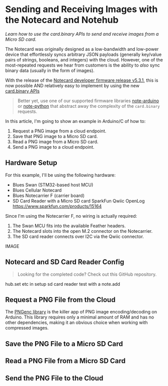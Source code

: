 # Sending and Receiving Images with the Notecard and Notehub

*Learn how to use the card.binary APIs to send and receive images from a Micro SD card.*

The Notecard was originally designed as a low-bandwidth and low-power device that effortlessly syncs arbitrary JSON payloads (generally key/value pairs of strings, booleans, and integers) with the cloud. However, one of the most-repeated requests we hear from customers is the ability to _also_ sync binary data (usually in the form of images).

With the release of the [Notecard developer firmware release v5.3.1](https://dev.blues.io/notecard/notecard-firmware-updates/#v5-3-1-september-18th-2023), this is now possible AND relatively easy to implement by using the new [card.binary APIs](https://dev.blues.io/api-reference/notecard-api/card-requests/#card-binary)

> Better yet, use one of our supported firmware libraries [note-arduino](https://dev.blues.io/tools-and-sdks/firmware-libraries/arduino-library/) or [note-python](https://dev.blues.io/tools-and-sdks/firmware-libraries/python-library/) that abstract away the complexity of the `card.binary` requests.

In this article, I'm going to show an example in Arduino/C of how to:

1. Request a PNG image from a cloud endpoint.
2. Save that PNG image to a Micro SD card.
3. Read a PNG image from a Micro SD card.
4. Send a PNG image to a cloud endpoint.

## Hardware Setup

For this example, I'll be using the following hardware:

- Blues Swan (STM32-based host MCU)
- Blues Cellular Notecard
- Blues Notecarrier F (carrier board)
- SD Card Reader with a Micro SD card SparkFun Qwiic OpenLog https://www.sparkfun.com/products/15164

Since I'm using the Notecarrier F, no wiring is actually required:

1. The Swan MCU fits into the available Feather headers.
2. The Notecard slots into the open M.2 connector on the Notecarrier.
3. The SD card reader connects over I2C via the Qwiic connector.

IMAGE

## Notecard and SD Card Reader Config

> Looking for the completed code? Check out this GitHub repository.

hub.set etc in setup
sd card reader
test with a note.add

## Request a PNG File from the Cloud

The [PNGenc library](https://github.com/bitbank2/PNGenc) is the killer app of PNG image encoding/decoding on Arduino. This library requires only a minimal amount of RAM and has no other dependencies, making it an obvious choice when working with compressed images.

## Save the PNG File to a Micro SD Card

## Read a PNG File from a Micro SD Card

## Send the PNG File to the Cloud
